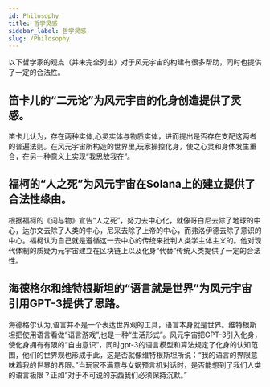 ```yaml
---
id: Philosophy
title: 哲学灵感
sidebar_label: 哲学灵感
slug: /Philosophy
---
```


以下哲学家的观点（并未完全列出）对于风元宇宙的构建有很多帮助，同时也提供了一定的合法性。

## 笛卡儿的“二元论”为风元宇宙的化身创造提供了灵感。

笛卡儿认为，存在两种实体,心灵实体与物质实体，进而提出是否存在支配这两者的普遍法则。在风元宇宙所构造的世界里,玩家操控化身，使之心灵和身体发生重合，在另一种意义上实现“我思故我在”。


## 福柯的“人之死”为风元宇宙在Solana上的建立提供了合法性缘由。

根据福柯的《词与物》宣告“人之死”，努力去中心化，就像哥白尼去除了地球的中心，达尔文去除了人类的中心，尼采去除了上帝的中心，而弗洛伊德去除了意识的中心。福柯认为自己就是遵循这一去中心的传统来批判人类学主体主义的。他对现代体制的质疑为元宇宙建立在区块链上以及化身“代替”传统人类提供了一定的合法性。


## 海德格尔和维特根斯坦的“语言就是世界”为风元宇宙引用GPT-3提供了思路。

海德格尔认为,语言并不是一个表达世界观的工具，语言本身就是世界。维特根斯坦把使用语言看做“语言游戏”,也是一种“生活形式”。风元宇宙把GPT-3引入化身，使化身拥有有限的“自由意识”，同时gpt-3的语言模型和算法规定了化身的认知范围，他们的世界观也形成于此，这是否就像维特根斯坦所说：“我的语言的界限意味着我的世界的界限。”当玩家不满意与女娲预言机对话时，是否能想到了我们人类的语言极限？正如“对于不可说的东西我们必须保持沉默。”